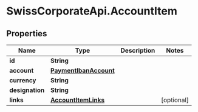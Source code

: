 # SwissCorporateApi.AccountItem

## Properties
Name | Type | Description | Notes
------------ | ------------- | ------------- | -------------
**id** | **String** |  | 
**account** | [**PaymentIbanAccount**](PaymentIbanAccount.md) |  | 
**currency** | **String** |  | 
**designation** | **String** |  | 
**links** | [**AccountItemLinks**](AccountItemLinks.md) |  | [optional] 


